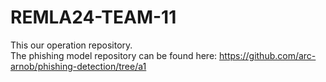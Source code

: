 REMLA24-TEAM-11
==============================

This our operation repository. 
<br>
The phishing model repository can be found here: https://github.com/arc-arnob/phishing-detection/tree/a1
